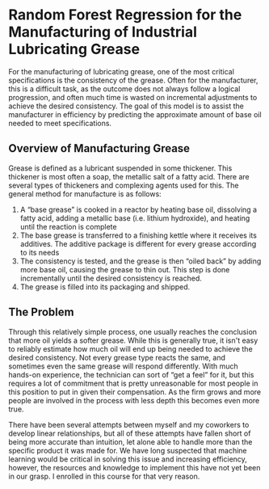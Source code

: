 # Random Forest Regression for the Manufacturing of Industrial Lubricating Grease


For the manufacturing of lubricating grease, one of the most critical specifications is the consistency of the grease. Often for the manufacturer, this is a difficult task, as the outcome does not always follow a logical progression, and often much time is wasted on incremental adjustments to achieve the desired consistency. The goal of this model is to assist the manufacturer in efficiency by predicting the approximate amount of base oil needed to meet specifications.

## Overview of Manufacturing Grease
Grease is defined as a lubricant suspended in some thickener. This thickener is most often a soap, the metallic salt of a fatty acid. There are several types of thickeners and complexing agents used for this. The general method for manufacture is as follows: 
1.	A “base grease” is cooked in a reactor by heating base oil, dissolving a fatty acid, adding a metallic base (i.e. lithium hydroxide), and heating until the reaction is complete
2.	The base grease is transferred to a finishing kettle where it receives its additives. The additive package is different for every grease according to its needs
3.	The consistency is tested, and the grease is then “oiled back” by adding more base oil, causing the grease to thin out. This step is done incrementally until the desired consistency is reached.
4.	The grease is filled into its packaging and shipped.

## The Problem
Through this relatively simple process, one usually reaches the conclusion that more oil yields a softer grease. While this is generally true, it isn't easy to reliably estimate how much oil will end up being needed to achieve the desired consistency. Not every grease type reacts the same, and sometimes even the same grease will respond differently. With much hands-on experience, the technician can sort of “get a feel” for it, but this requires a lot of commitment that is pretty unreasonable for most people in this position to put in given their compensation. As the firm grows and more people are involved in the process with less depth this becomes even more true.

There have been several attempts between myself and my coworkers to develop linear relationships, but all of these attempts have fallen short of being more accurate than intuition, let alone able to handle more than the specific product it was made for. We have long suspected that machine learning would be critical in solving this issue and increasing efficiency, however, the resources and knowledge to implement this have not yet been in our grasp. I enrolled in this course for that very reason. 


